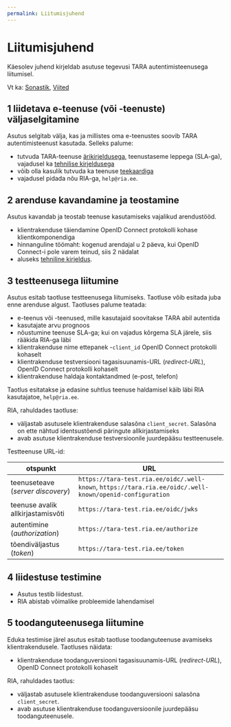 ```yaml
---
permalink: Liitumisjuhend
---
```


# Liitumisjuhend

Käesolev juhend kirjeldab asutuse tegevusi TARA autentimisteenusega liitumisel.

Vt ka: [Sonastik](Sonastik), [Viited](Viited)

## 1 liidetava e-teenuse (või -teenuste) väljaselgitamine

Asutus selgitab välja, kas ja millistes oma e-teenustes soovib TARA autentimisteenust kasutada. Selleks palume:
- tutvuda TARA-teenuse [ärikirjeldusega](Arikirjeldus), teenustaseme leppega (SLA-ga), vajadusel ka [tehnilise kirjeldusega](TehnilineKirjeldus)
- võib olla kasulik tutvuda ka teenuse [teekaardiga](https://e-gov.github.io/TARA-Doku/#teekaart)
- vajadusel pidada nõu RIA-ga, `help@ria.ee`.

## 2 arenduse kavandamine ja teostamine
Asutus kavandab ja teostab teenuse kasutamiseks vajalikud arendustööd. 
  - klientrakenduse täiendamine OpenID Connect protokolli kohase klientkomponendiga
  - hinnanguline töömaht: kogenud arendajal u 2 päeva, kui OpenID Connect-i pole varem teinud, siis 2 nädalat
  - aluseks [tehniline kirjeldus](TehnilineKirjeldus).

## 3 testteenusega liitumine
Asutus esitab taotluse testteenusega liitumiseks. Taotluse võib esitada juba enne arenduse algust. Taotluses palume teatada:
- e-teenus või -teenused, mille kasutajaid soovitakse TARA abil autentida
- kasutajate arvu prognoos
- nõustumine teenuse SLA-ga; kui on vajadus kõrgema SLA järele, siis rääkida RIA-ga läbi
- klientrakenduse nime ettepanek -`client_id` OpenID Connect protokolli kohaselt
- klientrakenduse testversiooni tagasisuunamis-URL (_redirect-URL_), OpenID Connect protokolli kohaselt
- klientrakenduse haldaja kontaktandmed (e-post, telefon)

Taotlus esitatakse ja edasine suhtlus teenuse haldamisel käib läbi RIA kasutajatoe, `help@ria.ee`.

RIA, rahuldades taotluse:
- väljastab asutusele klientrakenduse salasõna `client_secret`. Salasõna on ette nähtud identsustõendi päringute allkirjastamiseks
- avab asutuse klientrakenduse testversioonile juurdepääsu testteenusele.

Testteenuse URL-id:

| otspunkt      |                        URL      |
|---------------|---------------------------------|
| teenuseteave (_server discovery_) | `https://tara-test.ria.ee/oidc/.well-known`, `https://tara.ria.ee/oidc/.well-known/openid-configuration` |
| teenuse avalik allkirjastamisvõti | `https://tara-test.ria.ee/oidc/jwks` |
| autentimine (_authorization_) | `https://tara-test.ria.ee/authorize` | 
| tõendiväljastus (_token_) | `https://tara-test.ria.ee/token` | 

## 4 liidestuse testimine
- Asutus testib liidestust.
- RIA abistab võimalike probleemide lahendamisel

## 5 toodanguteenusega liitumine
Eduka testimise järel asutus esitab taotluse toodanguteenuse avamiseks klientrakendusele. Taotluses näidata:
- klientrakenduse toodanguversiooni tagasisuunamis-URL (_redirect-URL_), OpenID Connect protokolli kohaselt

RIA, rahuldades taotlus:
- väljastab asutusele klientrakenduse toodanguversiooni salasõna `client_secret`.
- avab asutuse klientrakenduse toodanguversioonile juurdepääsu toodanguteenusele.
